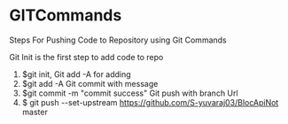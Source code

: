 # GITCommands
Steps For Pushing Code to Repository using Git Commands

Git Init is the first step to add code to repo
1. $git init, 
Git add -A for adding
2. $git add -A
Git commit with message
3. $git commit -m "commit success"
Git push with branch Url
4. $ git push --set-upstream https://github.com/S-yuvaraj03/BlocApiNot master

